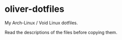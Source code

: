 # oliver-dotfiles
My Arch-Linux / Void Linux dotfiles.

Read the descriptions of the files before copying them.
